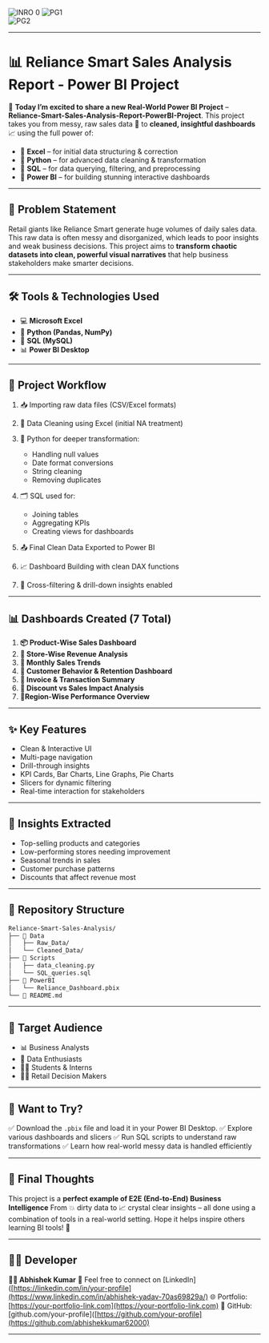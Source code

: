 ![INRO 0](https://github.com/user-attachments/assets/f16f3bfd-f7b1-466e-9082-cba557871537)
![PG1](https://github.com/user-attachments/assets/b7e7695d-6152-4d9c-a232-f3986e577a92)  
![PG2](https://github.com/user-attachments/assets/485edc70-7f53-4387-a060-fe3227f01d13)  
 
---    
  
# 📊 Reliance Smart Sales Analysis Report - Power BI Project

🚀 **Today I’m excited to share a new Real-World Power BI Project** – **Reliance-Smart-Sales-Analysis-Report-PowerBI-Project**.
This project takes you from messy, raw sales data 🧾 to **cleaned, insightful dashboards** 📈 using the full power of:

* 🧮 **Excel** – for initial data structuring & correction
* 🐍 **Python** – for advanced data cleaning & transformation
* 🐘 **SQL** – for data querying, filtering, and preprocessing
* 🧠 **Power BI** – for building stunning interactive dashboards

---

## 🧠 Problem Statement

Retail giants like Reliance Smart generate huge volumes of daily sales data. This raw data is often messy and disorganized, which leads to poor insights and weak business decisions.
This project aims to **transform chaotic datasets into clean, powerful visual narratives** that help business stakeholders make smarter decisions.

---

## 🛠️ Tools & Technologies Used

* 💻 **Microsoft Excel**
* 🐍 **Python (Pandas, NumPy)**
* 🐘 **SQL (MySQL)**
* 📊 **Power BI Desktop**

---

## 📂 Project Workflow

1. 📥 Importing raw data files (CSV/Excel formats)
2. 🧹 Data Cleaning using Excel (initial NA treatment)
3. 🐍 Python for deeper transformation:

   * Handling null values
   * Date format conversions
   * String cleaning
   * Removing duplicates
4. 🗂️ SQL used for:

   * Joining tables
   * Aggregating KPIs
   * Creating views for dashboards
5. 📤 Final Clean Data Exported to Power BI
6. 📈 Dashboard Building with clean DAX functions
7. 🔁 Cross-filtering & drill-down insights enabled

---

## 📊 Dashboards Created (7 Total)

1. **📦 Product-Wise Sales Dashboard**
2. **🏪 Store-Wise Revenue Analysis**
3. **📅 Monthly Sales Trends**
4. **👥 Customer Behavior & Retention Dashboard**
5. **🧾 Invoice & Transaction Summary**
6. **💸 Discount vs Sales Impact Analysis**
7. **📍Region-Wise Performance Overview**

---

## ✨ Key Features

* Clean & Interactive UI
* Multi-page navigation
* Drill-through insights
* KPI Cards, Bar Charts, Line Graphs, Pie Charts
* Slicers for dynamic filtering
* Real-time interaction for stakeholders

---

## 📌 Insights Extracted

* Top-selling products and categories
* Low-performing stores needing improvement
* Seasonal trends in sales
* Customer purchase patterns
* Discounts that affect revenue most

---

## 📁 Repository Structure

```bash
Reliance-Smart-Sales-Analysis/
├── 📁 Data
│   ├── Raw_Data/
│   └── Cleaned_Data/
├── 📁 Scripts
│   ├── data_cleaning.py
│   └── SQL_queries.sql
├── 📁 PowerBI
│   └── Reliance_Dashboard.pbix
└── 📄 README.md
```

---

## 🎯 Target Audience

* 📊 Business Analysts
* 🧠 Data Enthusiasts
* 🧑‍🏫 Students & Interns
* 🧑‍💼 Retail Decision Makers

---

## 📎 Want to Try?

✅ Download the `.pbix` file and load it in your Power BI Desktop.
✅ Explore various dashboards and slicers
✅ Run SQL scripts to understand raw transformations
✅ Learn how real-world messy data is handled efficiently

---

## 🌟 Final Thoughts

This project is a **perfect example of E2E (End-to-End) Business Intelligence**
From 💥 dirty data to 📈 crystal clear insights – all done using a combination of tools in a real-world setting.
Hope it helps inspire others learning BI tools! 🙌

---

## 🙋‍♂️ Developer

**👨‍💻 Abhishek Kumar**
📧 Feel free to connect on [LinkedIn]([https://linkedin.com/in/your-profile](https://www.linkedin.com/in/abhishek-yadav-70as69829a/)
🌐 Portfolio: [https://your-portfolio-link.com](https://your-portfolio-link.com)
📂 GitHub: [github.com/your-profile]([https://github.com/your-profile](https://github.com/abhishekkumar62000)

---

